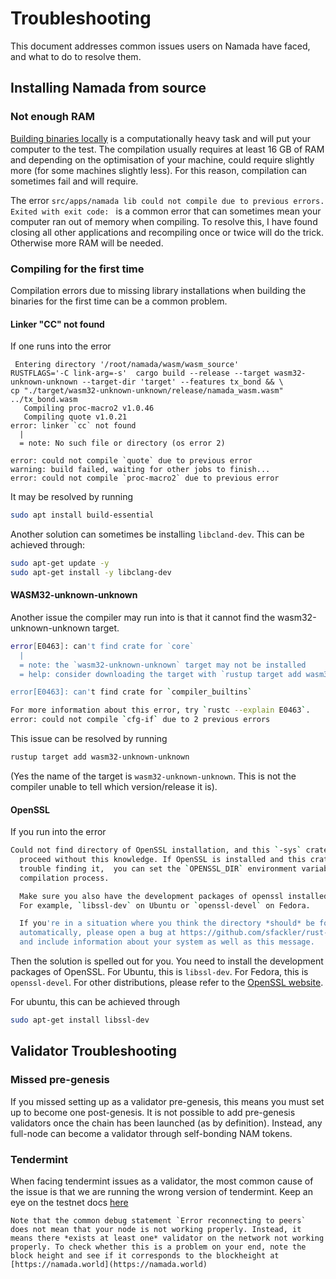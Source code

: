 # Troubleshooting

This document addresses common issues users on Namada have faced, and what to do to resolve them.

## Installing Namada from source


### Not enough RAM
[Building binaries locally](./introduction/install/from-source.md) is a computationally heavy task and will put your computer to the test. The compilation usually requires at least 16 GB of RAM and depending on the optimisation of your machine, could require slightly more (for some machines slightly less). For this reason, compilation can sometimes fail and will require.

The error `src/apps/namada lib could not compile due to previous errors. Exited with exit code: ` is a common error that can sometimes mean your computer ran out of memory when compiling. To resolve this, I have found closing all other applications and recompiling once or twice will do the trick. Otherwise more RAM will be needed.

### Compiling for the first time
Compilation errors due to missing library installations when building the binaries for the first time can be a common problem. 


#### Linker "CC" not found
If one runs into the error

```
 Entering directory '/root/namada/wasm/wasm_source'
RUSTFLAGS='-C link-arg=-s'  cargo build --release --target wasm32-unknown-unknown --target-dir 'target' --features tx_bond && \
cp "./target/wasm32-unknown-unknown/release/namada_wasm.wasm" ../tx_bond.wasm
   Compiling proc-macro2 v1.0.46
   Compiling quote v1.0.21
error: linker `cc` not found
  |
  = note: No such file or directory (os error 2)

error: could not compile `quote` due to previous error
warning: build failed, waiting for other jobs to finish...
error: could not compile `proc-macro2` due to previous error
```

It may be resolved by running

```bash
sudo apt install build-essential
```

Another solution can sometimes be installing `libcland-dev`. This can be achieved through:

```bash
sudo apt-get update -y
sudo apt-get install -y libclang-dev
```


#### WASM32-unknown-unknown
Another issue the compiler may run into is that it cannot find the wasm32-unknown-unknown target.

```bash
error[E0463]: can't find crate for `core`
  |
  = note: the `wasm32-unknown-unknown` target may not be installed
  = help: consider downloading the target with `rustup target add wasm32-unknown-unknown`

error[E0463]: can't find crate for `compiler_builtins`

For more information about this error, try `rustc --explain E0463`.
error: could not compile `cfg-if` due to 2 previous errors
```

This issue can be resolved by running 

```bash
rustup target add wasm32-unknown-unknown
```
(Yes the name of the target is `wasm32-unknown-unknown`. This is not the compiler unable to tell which version/release it is).

#### OpenSSL

If you run into the error

```bash
Could not find directory of OpenSSL installation, and this `-sys` crate cannot
  proceed without this knowledge. If OpenSSL is installed and this crate had
  trouble finding it,  you can set the `OPENSSL_DIR` environment variable for the
  compilation process.

  Make sure you also have the development packages of openssl installed.
  For example, `libssl-dev` on Ubuntu or `openssl-devel` on Fedora.

  If you're in a situation where you think the directory *should* be found
  automatically, please open a bug at https://github.com/sfackler/rust-openssl
  and include information about your system as well as this message.
```

Then the solution is spelled out for you. You need to install the development packages of OpenSSL. For Ubuntu, this is `libssl-dev`. For Fedora, this is `openssl-devel`. For other distributions, please refer to the [OpenSSL website](https://www.openssl.org/).

For ubuntu, this can be achieved through

```bash
sudo apt-get install libssl-dev
```

## Validator Troubleshooting

### Missed pre-genesis

If you missed setting up as a validator pre-genesis, this means you must set up to become one post-genesis. It is not possible to add pre-genesis validators once the chain has been launched (as by definition). Instead, any full-node can become a validator through self-bonding NAM tokens.

### Tendermint

When facing tendermint issues as a validator, the most common cause of the issue is that we are running the wrong version of tendermint. Keep an eye on the testnet docs [here](./introduction/install/intro.md)


```admonish note
Note that the common debug statement `Error reconnecting to peers` does not mean that your node is not working properly. Instead, it means there *exists at least one* validator on the network not working properly. To check whether this is a problem on your end, note the block height and see if it corresponds to the blockheight at [https://namada.world](https://namada.world)
```


